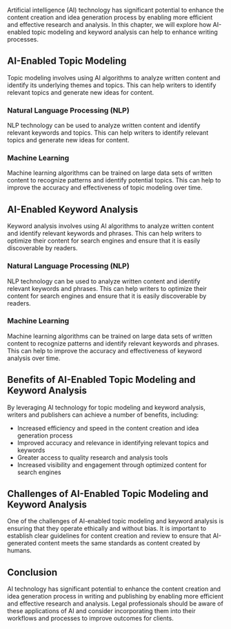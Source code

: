 
Artificial intelligence (AI) technology has significant potential to enhance the content creation and idea generation process by enabling more efficient and effective research and analysis. In this chapter, we will explore how AI-enabled topic modeling and keyword analysis can help to enhance writing processes.

AI-Enabled Topic Modeling
-------------------------

Topic modeling involves using AI algorithms to analyze written content and identify its underlying themes and topics. This can help writers to identify relevant topics and generate new ideas for content.

### Natural Language Processing (NLP)

NLP technology can be used to analyze written content and identify relevant keywords and topics. This can help writers to identify relevant topics and generate new ideas for content.

### Machine Learning

Machine learning algorithms can be trained on large data sets of written content to recognize patterns and identify potential topics. This can help to improve the accuracy and effectiveness of topic modeling over time.

AI-Enabled Keyword Analysis
---------------------------

Keyword analysis involves using AI algorithms to analyze written content and identify relevant keywords and phrases. This can help writers to optimize their content for search engines and ensure that it is easily discoverable by readers.

### Natural Language Processing (NLP)

NLP technology can be used to analyze written content and identify relevant keywords and phrases. This can help writers to optimize their content for search engines and ensure that it is easily discoverable by readers.

### Machine Learning

Machine learning algorithms can be trained on large data sets of written content to recognize patterns and identify relevant keywords and phrases. This can help to improve the accuracy and effectiveness of keyword analysis over time.

Benefits of AI-Enabled Topic Modeling and Keyword Analysis
----------------------------------------------------------

By leveraging AI technology for topic modeling and keyword analysis, writers and publishers can achieve a number of benefits, including:

* Increased efficiency and speed in the content creation and idea generation process
* Improved accuracy and relevance in identifying relevant topics and keywords
* Greater access to quality research and analysis tools
* Increased visibility and engagement through optimized content for search engines

Challenges of AI-Enabled Topic Modeling and Keyword Analysis
------------------------------------------------------------

One of the challenges of AI-enabled topic modeling and keyword analysis is ensuring that they operate ethically and without bias. It is important to establish clear guidelines for content creation and review to ensure that AI-generated content meets the same standards as content created by humans.

Conclusion
----------

AI technology has significant potential to enhance the content creation and idea generation process in writing and publishing by enabling more efficient and effective research and analysis. Legal professionals should be aware of these applications of AI and consider incorporating them into their workflows and processes to improve outcomes for clients.
